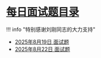 # [每日面试题目录](../../index.md)
!!! info "特别感谢刘刚同志的大力支持"
- [2025年8月19日 面试题](./2025年8月19日.md)
- [2025年8月22日 面试题](./2025年8月22日.md)








